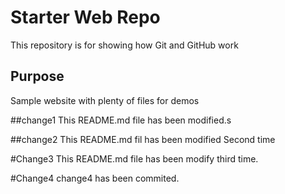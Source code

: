 # Starter Web Repo

This repository is for showing how Git and GitHub work

## Purpose

Sample website with plenty of files for demos

##change1
This README.md file has been modified.s

##change2
This README.md fil has been modified Second time

#Change3 
This README.md file has been modify third time.

#Change4
change4 has been commited.